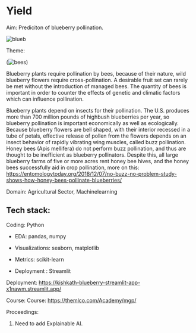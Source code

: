 # Yield

Aim: Prediciton of blueberry pollination.

![blueb](https://user-images.githubusercontent.com/60026221/211329178-5a4dfccb-ebb2-4bcf-b3e1-2d920ae34ac8.jpeg)


Theme: 

(![bees](https://user-images.githubusercontent.com/60026221/211329174-4c3f52aa-5325-4d4b-9f92-817a9f337dff.jpeg))



Blueberry plants require pollination by bees, because of their nature, wild blueberry flowers require cross-pollination. A desirable fruit set can rarely be met without the introduction of managed bees. The quantity of bees is important in order to counter the effects of genetic and climatic factors which can influence pollination.
 
Blueberry plants depend on insects for their pollination. The U.S. produces more than  700 million pounds of highbush blueberries per year, so blueberry pollination is important economically as well as ecologically. Because blueberry flowers are bell shaped, with their interior recessed in a tube of petals, effective release of pollen from the flowers depends on an insect behavior of rapidly vibrating wing muscles, called buzz pollination. Honey bees (Apis mellifera) do not perform buzz pollination, and thus are thought to be inefficient as blueberry pollinators. Despite this, all large blueberry farms of five or more acres rent honey bee hives, and the honey bees successfully aid in crop pollination, more on this: https://entomologytoday.org/2018/12/07/no-buzz-no-problem-study-shows-how-honey-bees-pollinate-blueberries/

Domain: Agricultural Sector, Machinelearning

Tech stack: 
----------
Coding: Python

* EDA: pandas, numpy

* Visualizations: seaborn, matplotlib

* Metrics: scikit-learn

* Deployment : Streamlit

Deployment: https://kishkath-blueberry-streamlit-app-x1nawm.streamlit.app/ 
 
 Course: Course: https://themlco.com/Academy/mgp/

Proceedings:

1. Need to add Explainable AI.

